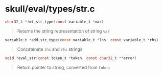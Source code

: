 # skull/eval/types/str.c

```c
char32_t *fmt_str_type(const variable_t *var)
```

> Returns the string representation of string `var`

```c
variable_t *add_str_type(const variable_t *lhs, const variable_t *rhs)
```

> Concatenate `lhs` and `rhs` strings

```c
void *eval_str(const token_t *token, const char32_t **error)
```

> Return pointer to string, converted from `token`

